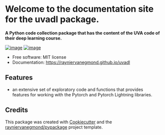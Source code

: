 # Welcome to the documentation site for the uvadl package.

**A Python code collection package that has the content of the UVA code of their deep learning course.**

[![image](https://img.shields.io/pypi/v/uvadl.svg)](https://pypi.python.org/pypi/uvadl)
[![image](https://pyup.io/repos/github/rayniervanegmond/uvadl/shield.svg)](https://pyup.io/repos/github/rayniervanegmond/uvadl)

-   Free software: MIT license
-   Documentation: https://rayniervanegmond.github.io/uvadl
    

## Features
- an extensive set of exploratory code and functions that provides features for working with the Pytorch and Pytorch Lightning libraries.
## Credits

This package was created with [Cookiecutter](https://github.com/cookiecutter/cookiecutter) and the [rayniervanegmond/pypackage](https://github.com/rayniervanegmond/pypackage) project template.
